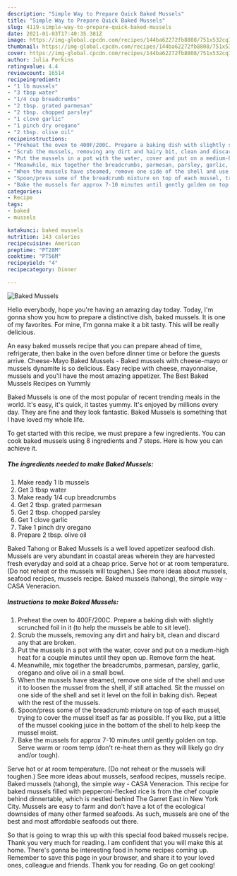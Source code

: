 ```yaml
---
description: "Simple Way to Prepare Quick Baked Mussels"
title: "Simple Way to Prepare Quick Baked Mussels"
slug: 4119-simple-way-to-prepare-quick-baked-mussels
date: 2021-01-03T17:40:35.381Z
image: https://img-global.cpcdn.com/recipes/144ba62272fb8808/751x532cq70/baked-mussels-recipe-main-photo.jpg
thumbnail: https://img-global.cpcdn.com/recipes/144ba62272fb8808/751x532cq70/baked-mussels-recipe-main-photo.jpg
cover: https://img-global.cpcdn.com/recipes/144ba62272fb8808/751x532cq70/baked-mussels-recipe-main-photo.jpg
author: Julia Perkins
ratingvalue: 4.4
reviewcount: 16514
recipeingredient:
- "1 lb mussels"
- "3 tbsp water"
- "1/4 cup breadcrumbs"
- "2 tbsp. grated parmesan"
- "2 tbsp. chopped parsley"
- "1 clove garlic"
- "1 pinch dry oregano"
- "2 tbsp. olive oil"
recipeinstructions:
- "Preheat the oven to 400F/200C. Prepare a baking dish with slightly scrunched foil in it (to help the mussels be able to sit level)."
- "Scrub the mussels, removing any dirt and hairy bit, clean and discard any that are broken."
- "Put the mussels in a pot with the water, cover and put on a medium-high heat for a couple minutes until they open up. Remove form the heat."
- "Meanwhile, mix together the breadcrumbs, parmesan, parsley, garlic, oregano and olive oil in a small bowl."
- "When the mussels have steamed, remove one side of the shell and use it to loosen the mussel from the shell, if still attached. Sit the mussel on one side of the shell and set it level on the foil in baking dish. Repeat with the rest of the mussels."
- "Spoon/press some of the breadcrumb mixture on top of each mussel, trying to cover the mussel itself as far as possible. If you like, put a little of the mussel cooking juice in the bottom of the shell to help keep the mussel moist."
- "Bake the mussels for approx 7-10 minutes until gently golden on top. Serve warm or room temp (don&#39;t re-heat them as they will likely go dry and/or tough)."
categories:
- Recipe
tags:
- baked
- mussels

katakunci: baked mussels 
nutrition: 143 calories
recipecuisine: American
preptime: "PT28M"
cooktime: "PT56M"
recipeyield: "4"
recipecategory: Dinner

---
```



![Baked Mussels](https://img-global.cpcdn.com/recipes/144ba62272fb8808/751x532cq70/baked-mussels-recipe-main-photo.jpg)

Hello everybody, hope you're having an amazing day today. Today, I'm gonna show you how to prepare a distinctive dish, baked mussels. It is one of my favorites. For mine, I'm gonna make it a bit tasty. This will be really delicious.

An easy baked mussels recipe that you can prepare ahead of time, refrigerate, then bake in the oven before dinner time or before the guests arrive. Cheese-Mayo Baked Mussels - Baked mussels with cheese-mayo or mussels dynamite is so delicious. Easy recipe with cheese, mayonnaise, mussels and you&#39;ll have the most amazing appetizer. The Best Baked Mussels Recipes on Yummly

Baked Mussels is one of the most popular of recent trending meals in the world. It's easy, it's quick, it tastes yummy. It's enjoyed by millions every day. They are fine and they look fantastic. Baked Mussels is something that I have loved my whole life.


To get started with this recipe, we must prepare a few ingredients. You can cook baked mussels using 8 ingredients and 7 steps. Here is how you can achieve it.

<!--inarticleads1-->

##### The ingredients needed to make Baked Mussels:

1. Make ready 1 lb mussels
1. Get 3 tbsp water
1. Make ready 1/4 cup breadcrumbs
1. Get 2 tbsp. grated parmesan
1. Get 2 tbsp. chopped parsley
1. Get 1 clove garlic
1. Take 1 pinch dry oregano
1. Prepare 2 tbsp. olive oil


Baked Tahong or Baked Mussels is a well loved appetizer seafood dish. Mussels are very abundant in coastal areas wherein they are harvested fresh everyday and sold at a cheap price. Serve hot or at room temperature. (Do not reheat or the mussels will toughen.) See more ideas about mussels, seafood recipes, mussels recipe. Baked mussels (tahong), the simple way - CASA Veneracion. 

<!--inarticleads2-->

##### Instructions to make Baked Mussels:

1. Preheat the oven to 400F/200C. Prepare a baking dish with slightly scrunched foil in it (to help the mussels be able to sit level).
1. Scrub the mussels, removing any dirt and hairy bit, clean and discard any that are broken.
1. Put the mussels in a pot with the water, cover and put on a medium-high heat for a couple minutes until they open up. Remove form the heat.
1. Meanwhile, mix together the breadcrumbs, parmesan, parsley, garlic, oregano and olive oil in a small bowl.
1. When the mussels have steamed, remove one side of the shell and use it to loosen the mussel from the shell, if still attached. Sit the mussel on one side of the shell and set it level on the foil in baking dish. Repeat with the rest of the mussels.
1. Spoon/press some of the breadcrumb mixture on top of each mussel, trying to cover the mussel itself as far as possible. If you like, put a little of the mussel cooking juice in the bottom of the shell to help keep the mussel moist.
1. Bake the mussels for approx 7-10 minutes until gently golden on top. Serve warm or room temp (don&#39;t re-heat them as they will likely go dry and/or tough).


Serve hot or at room temperature. (Do not reheat or the mussels will toughen.) See more ideas about mussels, seafood recipes, mussels recipe. Baked mussels (tahong), the simple way - CASA Veneracion. This recipe for baked mussels filled with pepperoni-flecked rice is from the chef couple behind dinnertable, which is nestled behind The Garret East in New York City. Mussels are easy to farm and don&#39;t have a lot of the ecological downsides of many other farmed seafoods. As such, mussels are one of the best and most affordable seafoods out there. 

So that is going to wrap this up with this special food baked mussels recipe. Thank you very much for reading. I am confident that you will make this at home. There's gonna be interesting food in home recipes coming up. Remember to save this page in your browser, and share it to your loved ones, colleague and friends. Thank you for reading. Go on get cooking!
